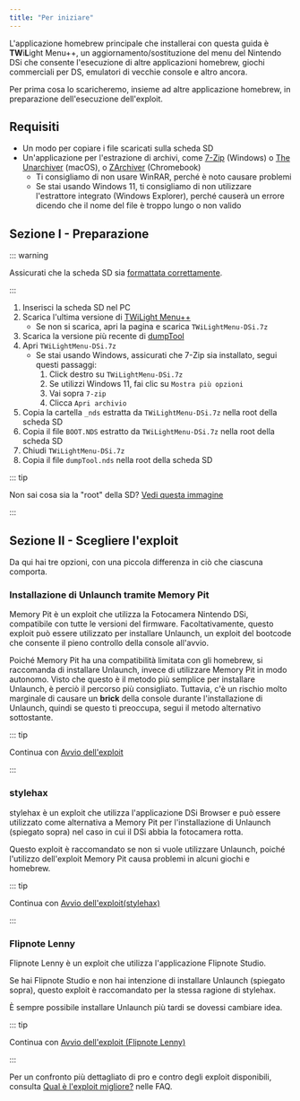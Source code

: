 ```yaml
---
title: "Per iniziare"
---
```


L'applicazione homebrew principale che installerai con questa guida è **TW**i**L**ight Menu++, un aggiornamento/sostituzione del menu del Nintendo DSi che consente l'esecuzione di altre applicazioni homebrew, giochi commerciali per DS, emulatori di vecchie console e altro ancora.

Per prima cosa lo scaricheremo, insieme ad altre applicazione homebrew, in preparazione dell'esecuzione dell'exploit.

## Requisiti

- Un modo per copiare i file scaricati sulla scheda SD
- Un'applicazione per l'estrazione di archivi, come [7-Zip](https://www.7-zip.org/) (Windows) o [The Unarchiver](https://apps.apple.com/us/app/the-unarchiver/id425424353) (macOS), o [ZArchiver](https://play.google.com/store/apps/details?id=ru.zdevs.zarchiver) (Chromebook)
    - Ti consigliamo di non usare WinRAR, perché è noto causare problemi
    - Se stai usando Windows 11, ti consigliamo di non utilizzare l'estrattore integrato (Windows Explorer), perché causerà un errore dicendo che il nome del file è troppo lungo o non valido

## Sezione I - Preparazione

::: warning

Assicurati che la scheda SD sia [formattata correttamente](sd-card-setup.html).

:::

1. Inserisci la scheda SD nel PC
1. Scarica l'ultima versione di [TWiLight Menu++](https://github.com/DS-Homebrew/TWiLightMenu/releases/latest/download/TWiLightMenu-DSi.7z)
    - Se non si scarica, apri la pagina [](https://github.com/DS-Homebrew/TWiLightMenu/releases/latest)e scarica `TWiLightMenu-DSi.7z`
1. Scarica la versione più recente di [dumpTool](https://github.com/zoogie/dumpTool/releases/latest/download/dumpTool.nds)
1. Apri `TWiLightMenu-DSi.7z`
    - Se stai usando Windows, assicurati che 7-Zip sia installato, segui questi passaggi:
        1. Click destro su `TWiLightMenu-DSi.7z`
        1. Se utilizzi Windows 11, fai clic su `Mostra più opzioni`
        1. Vai sopra `7-zip`
        1. Clicca `Apri archivio`
1. Copia la cartella `_nds` estratta da `TWiLightMenu-DSi.7z` nella root della scheda SD
1. Copia il file `BOOT.NDS` estratto da `TWiLightMenu-DSi.7z` nella root della scheda SD
1. Chiudi `TWiLightMenu-DSi.7z`
1. Copia il file `dumpTool.nds` nella root della scheda SD

::: tip

Non sai cosa sia la "root" della SD? [Vedi questa immagine](/assets/images/sdroot/en_US.png)

:::


## Sezione II - Scegliere l'exploit

Da qui hai tre opzioni, con una piccola differenza in ciò che ciascuna comporta.


### Installazione di Unlaunch tramite Memory Pit

Memory Pit è un exploit che utilizza la Fotocamera Nintendo DSi, compatibile con tutte le versioni del firmware. Facoltativamente, questo exploit può essere utilizzato per installare Unlaunch, un exploit del bootcode che consente il pieno controllo della console all'avvio.

Poiché Memory Pit ha una compatibilità limitata con gli homebrew, si raccomanda di installare Unlaunch, invece di utilizzare Memory Pit in modo autonomo. Visto che questo è il metodo più semplice per installare Unlaunch, è perciò il percorso più consigliato. Tuttavia, c'è un rischio molto marginale di causare un **brick** della console durante l'installazione di Unlaunch, quindi se questo ti preoccupa, segui il metodo alternativo sottostante.

::: tip

Continua con [Avvio dell'exploit](launching-the-exploit.html)

:::


### stylehax

stylehax è un exploit che utilizza l'applicazione DSi Browser e può essere utilizzato come alternativa a Memory Pit per l'installazione di Unlaunch (spiegato sopra) nel caso in cui il DSi abbia la fotocamera rotta.

Questo exploit è raccomandato se non si vuole utilizzare Unlaunch, poiché l'utilizzo dell'exploit Memory Pit causa problemi in alcuni giochi e homebrew.

::: tip

Continua con [Avvio dell'exploit(stylehax)](launching-the-browser-exploit.html)

:::


### Flipnote Lenny

Flipnote Lenny è un exploit che utilizza l'applicazione Flipnote Studio.

Se hai Flipnote Studio e non hai intenzione di installare Unlaunch (spiegato sopra), questo exploit è raccomandato per la stessa ragione di stylehax.

È sempre possibile installare Unlaunch più tardi se dovessi cambiare idea.

::: tip

Continua con [Avvio dell'exploit (Flipnote Lenny)](launching-the-flipnote-exploit.html)

:::

Per un confronto più dettagliato di pro e contro degli exploit disponibili, consulta [Qual è l'exploit migliore?](faq.html#which-is-the-best-exploit) nelle FAQ.
